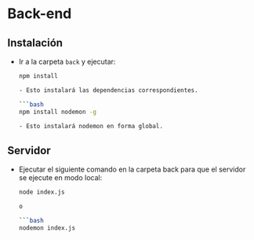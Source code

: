 # Back-end

## Instalación

- Ir a la carpeta `back` y ejecutar:

   ```bash
   npm install

   - Esto instalará las dependencias correspondientes.

   ```bash
   npm install nodemon -g

   - Esto instalará nodemon en forma global.

## Servidor

- Ejecutar el siguiente comando en la carpeta back para que el servidor se ejecute en modo local:

   ```bash
   node index.js

   o

   ```bash
   nodemon index.js
